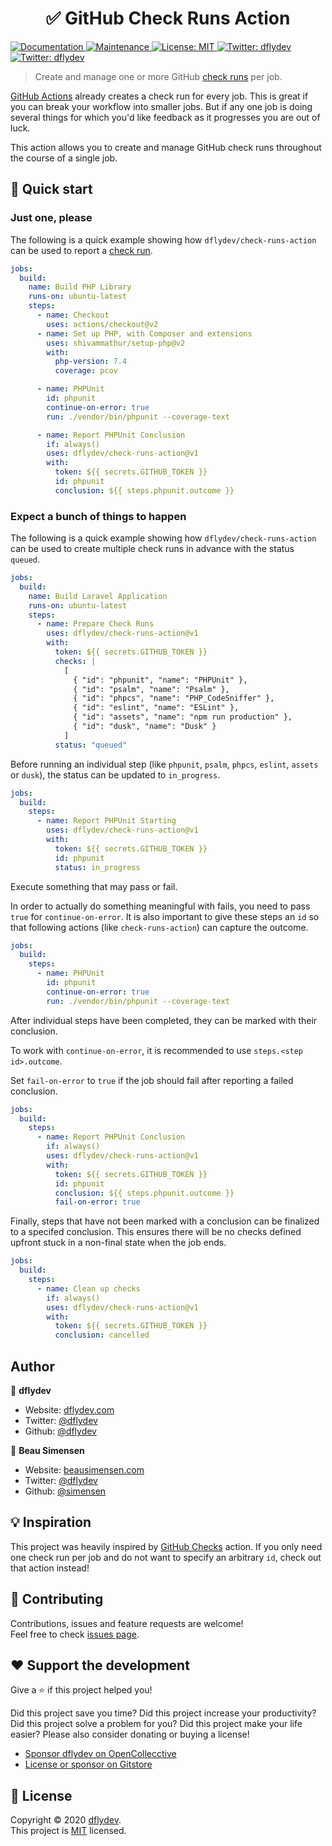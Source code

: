 <h1 align="center">✅ GitHub Check Runs Action</h1>
<p>
  <a href="https://github.com/dflydev/check-runs-action#readme" target="_blank">
    <img alt="Documentation" src="https://img.shields.io/badge/documentation-yes-brightgreen.svg" />
  </a>
  <a href="https://github.com/dflydev/check-runs-action/graphs/commit-activity" target="_blank">
    <img alt="Maintenance" src="https://img.shields.io/badge/Maintained%3F-yes-green.svg" />
  </a>
  <a href="https://github.com/dflydev/check-runs-action/blob/master/LICENSE" target="_blank">
    <img alt="License: MIT" src="https://img.shields.io/github/license/dflydev/check-runs-action" />
  </a>
  <a href="https://twitter.com/dflydev" target="_blank">
    <img alt="Twitter: dflydev" src="https://img.shields.io/twitter/follow/dflydev.svg?style=social" />
  </a>
  <a href="https://twitter.com/dflydev" target="_blank">
    <img alt="Twitter: dflydev" src="https://img.shields.io/twitter/follow/dflydev.svg?style=social" />
  </a>
</p>

> Create and manage one or more GitHub [check runs](https://developer.github.com/v3/checks/runs/) per job.

[GitHub Actions](https://github.com/features/actions) already creates a check run for every job. This is great if you can break your workflow into smaller jobs. But if any one job is doing several things for which you'd like feedback as it progresses you are out of luck.

This action allows you to create and manage GitHub check runs throughout the course of a single job.

## 🚀 Quick start

### Just one, please

The following is a quick example showing how `dflydev/check-runs-action` can be used to report a [check run](https://developer.github.com/v3/checks/runs/).

```yml
jobs:
  build:
    name: Build PHP Library
    runs-on: ubuntu-latest
    steps:
      - name: Checkout
        uses: actions/checkout@v2
      - name: Set up PHP, with Composer and extensions
        uses: shivammathur/setup-php@v2
        with:
          php-version: 7.4
          coverage: pcov

      - name: PHPUnit
        id: phpunit
        continue-on-error: true
        run: ./vendor/bin/phpunit --coverage-text

      - name: Report PHPUnit Conclusion
        if: always()
        uses: dflydev/check-runs-action@v1
        with:
          token: ${{ secrets.GITHUB_TOKEN }}
          id: phpunit
          conclusion: ${{ steps.phpunit.outcome }}
```

### Expect a bunch of things to happen

The following is a quick example showing how `dflydev/check-runs-action` can be used to create multiple check runs in advance with the status `queued`.

```yml
jobs:
  build:
    name: Build Laravel Application
    runs-on: ubuntu-latest
    steps:
      - name: Prepare Check Runs
        uses: dflydev/check-runs-action@v1
        with:
          token: ${{ secrets.GITHUB_TOKEN }}
          checks: |
            [
              { "id": "phpunit", "name": "PHPUnit" },
              { "id": "psalm", "name": "Psalm" },
              { "id": "phpcs", "name": "PHP_CodeSniffer" },
              { "id": "eslint", "name": "ESLint" },
              { "id": "assets", "name": "npm run production" },
              { "id": "dusk", "name": "Dusk" }
            ]
          status: "queued"
```

Before running an individual step (like `phpunit`, `psalm`, `phpcs`, `eslint`, `assets` or `dusk`), the status can be updated to `in_progress`.

```yml
jobs:
  build:
    steps:
      - name: Report PHPUnit Starting
        uses: dflydev/check-runs-action@v1
        with:
          token: ${{ secrets.GITHUB_TOKEN }}
          id: phpunit
          status: in_progress
```

Execute something that may pass or fail.

In order to actually do something meaningful with fails, you need to pass `true` for `continue-on-error`. It is also important to give these steps an `id` so that following actions (like `check-runs-action`) can capture the outcome.

```yml
jobs:
  build:
    steps:
      - name: PHPUnit
        id: phpunit
        continue-on-error: true
        run: ./vendor/bin/phpunit --coverage-text
```

After individual steps have been completed, they can be marked with their conclusion.

To work with `continue-on-error`, it is recommended to use `steps.<step id>.outcome`.

Set `fail-on-error` to `true` if the job should fail after reporting a failed conclusion.

```yml
jobs:
  build:
    steps:
      - name: Report PHPUnit Conclusion
        if: always()
        uses: dflydev/check-runs-action@v1
        with:
          token: ${{ secrets.GITHUB_TOKEN }}
          id: phpunit
          conclusion: ${{ steps.phpunit.outcome }}
          fail-on-error: true
```

Finally, steps that have not been marked with a conclusion can be finalized to a specifed conclusion. This ensures there will be no checks defined upfront stuck in a non-final state when the job ends.

```yml
jobs:
  build:
    steps:
      - name: Clean up checks
        if: always()
        uses: dflydev/check-runs-action@v1
        with:
          token: ${{ secrets.GITHUB_TOKEN }}
          conclusion: cancelled
```


## Author

👥 **dflydev**

* Website: [dflydev.com](https://dflydev.com)
* Twitter: [@dflydev](https://twitter.com/dflydev)
* Github: [@dflydev](https://github.com/dflydev)

👤 **Beau Simensen**

* Website: [beausimensen.com](https://beausimensen.com)
* Twitter: [@dflydev](https://twitter.com/beausimensen)
* Github: [@simensen](https://github.com/simensen)


## 💡 Inspiration

This project was heavily inspired by [GitHub Checks](https://github.com/LouisBrunner/checks-action) action. If you only need one check run per job and do not want to specify an arbitrary `id`, check out that action instead!


## 🤝 Contributing

Contributions, issues and feature requests are welcome!<br />Feel free to check [issues page](https://github.com/dflydev/check-runs-action/issues).


## ❤️ Support the development

Give a ⭐️ if this project helped you!

Did this project save you time? Did this project increase your productivity? Did this project solve a problem for you? Did this project make your life easier? Please also consider donating or buying a license!

* [Sponsor dflydev on OpenCollecctive](https://opencollective.com/dflydev)
* [License or sponsor on Gitstore](https://enjoy.gitstore.app/repositories/dflydev/check-runs-action)


## 📝 License

Copyright © 2020 [dflydev](https://github.com/dflydev).<br />
This project is [MIT](https://github.com/dflydev/check-runs-action/blob/master/LICENSE) licensed.
